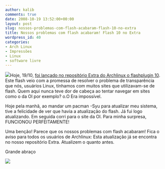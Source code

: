 ```yaml
---
author: kalib
comments: true
date: 2008-10-19 13:52:00+00:00
layout: post
slug: nossos-problemas-com-flash-acabaram-flash-10-no-extra
title: Nossos problemas com flash acabaram! Flash 10 no Extra
wordpress_id: 40
categories:
- Arch Linux
- Impressões
- Linux
- software livre
---
```


[![](http://4.bp.blogspot.com/_5kfJplBiYy0/SPs-N8MDU6I/AAAAAAAAAKE/XLJIm9BGfjI/s200/adobe_flash.gif)](http://4.bp.blogspot.com/_5kfJplBiYy0/SPs-N8MDU6I/AAAAAAAAAKE/XLJIm9BGfjI/s1600-h/adobe_flash.gif)Hoje, 19/10, [foi lançado no repositório Extra do Archlinux o flashplugin 10](http://archlinux-br.org/). Este flash veio com a promessa de resolver o problema de transparência que nós, usuários Linux, tínhamos com muitos sites que utilizavam-se de flash. Quem aqui nunca teve dor de cabeça ao tentar navegar em sites como o da OI por exemplo? o.O Era impossível.




Hoje pela manhã, ao mandar um pacman -Syu para atualizar meu sistema, tive a felicidade de ver que havia a atualização do flash. Já fui logo atualizando. Em seguida corri para o site da OI. Para minha surpresa, FUNCIONOU PERFEITAMENTE!




Uma benção! Parece que os nossos problemas com flash acabaram! Fica o aviso para todos os usuários de Archlinux: Esta atualização já se encontra no nosso repositório Extra. Atualizem o quanto antes.




Grande abraço




![](http://img376.imageshack.us/img376/8000/userbar635980sd7.gif)




